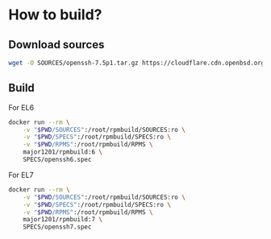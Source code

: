 # How to build?

## Download sources

```bash
wget -O SOURCES/openssh-7.5p1.tar.gz https://cloudflare.cdn.openbsd.org/pub/OpenBSD/OpenSSH/portable/openssh-7.5p1.tar.gz
```

## Build

For EL6

```bash
docker run --rm \
    -v "$PWD/SOURCES":/root/rpmbuild/SOURCES:ro \
    -v "$PWD/SPECS":/root/rpmbuild/SPECS:ro \
    -v "$PWD/RPMS":/root/rpmbuild/RPMS \
    major1201/rpmbuild:6 \
    SPECS/openssh6.spec
```

For EL7

```bash
docker run --rm \
    -v "$PWD/SOURCES":/root/rpmbuild/SOURCES:ro \
    -v "$PWD/SPECS":/root/rpmbuild/SPECS:ro \
    -v "$PWD/RPMS":/root/rpmbuild/RPMS \
    major1201/rpmbuild:7 \
    SPECS/openssh7.spec
```
